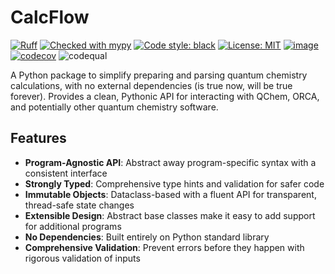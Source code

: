 # CalcFlow

[![Ruff](https://img.shields.io/endpoint?url=https://raw.githubusercontent.com/astral-sh/ruff/main/assets/badge/v2.json)](https://github.com/astral-sh/ruff)
[![Checked with mypy](https://www.mypy-lang.org/static/mypy_badge.svg)](https://mypy-lang.org/)
[![Code style: black](https://img.shields.io/badge/code%20style-black-000000.svg)](https://github.com/psf/black)
[![License: MIT](https://img.shields.io/badge/License-MIT-yellow.svg)](https://github.com/batistagroup/calcflow/blob/main/LICENSE)
[![image](https://img.shields.io/pypi/v/calcflow.svg)](https://pypi.org/project/calcflow/)
[![codecov](https://codecov.io/gh/batistagroup/calcflow/graph/badge.svg?token=bO5X75J8li)](https://codecov.io/gh/batistagroup/calcflow)
![codequal](https://github.com/batistagroup/calcflow/actions/workflows/quality.yml/badge.svg)

A Python package to simplify preparing and parsing quantum chemistry calculations, with no external dependencies (is true now, will be true forever). Provides a clean, Pythonic API for interacting with QChem, ORCA, and potentially other quantum chemistry software.

## Features

- **Program-Agnostic API**: Abstract away program-specific syntax with a consistent interface
- **Strongly Typed**: Comprehensive type hints and validation for safer code
- **Immutable Objects**: Dataclass-based with a fluent API for transparent, thread-safe state changes
- **Extensible Design**: Abstract base classes make it easy to add support for additional programs
- **No Dependencies**: Built entirely on Python standard library
- **Comprehensive Validation**: Prevent errors before they happen with rigorous validation of inputs

